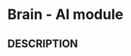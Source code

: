 Brain - AI module
==================================================================

DESCRIPTION
--------------------------------------


